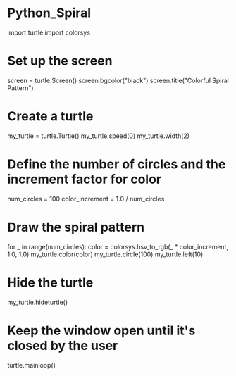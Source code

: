 # Python_Spiral
import turtle
import colorsys

# Set up the screen
screen = turtle.Screen()
screen.bgcolor("black")
screen.title("Colorful Spiral Pattern")

# Create a turtle
my_turtle = turtle.Turtle()
my_turtle.speed(0)
my_turtle.width(2)

# Define the number of circles and the increment factor for color
num_circles = 100
color_increment = 1.0 / num_circles

# Draw the spiral pattern
for _ in range(num_circles):
    color = colorsys.hsv_to_rgb(_ * color_increment, 1.0, 1.0)
    my_turtle.color(color)
    my_turtle.circle(100)
    my_turtle.left(10)

# Hide the turtle
my_turtle.hideturtle()

# Keep the window open until it's closed by the user
turtle.mainloop()
